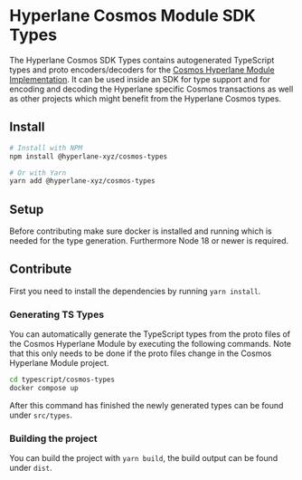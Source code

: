 # Hyperlane Cosmos Module SDK Types

The Hyperlane Cosmos SDK Types contains autogenerated TypeScript types and proto encoders/decoders for the [Cosmos Hyperlane Module Implementation](https://github.com/bcp-innovations/hyperlane-cosmos).
It can be used inside an SDK for type support and for encoding and decoding the Hyperlane specific Cosmos transactions as well as other projects which might benefit from the Hyperlane Cosmos types.

## Install

```bash
# Install with NPM
npm install @hyperlane-xyz/cosmos-types

# Or with Yarn
yarn add @hyperlane-xyz/cosmos-types
```

## Setup

Before contributing make sure docker is installed and running which is needed for the type generation. Furthermore Node 18 or newer is required.

## Contribute

First you need to install the dependencies by running `yarn install`.

### Generating TS Types

You can automatically generate the TypeScript types from the proto files of the Cosmos Hyperlane Module by executing the following commands. Note that this only needs to be done if the proto files change in the Cosmos Hyperlane Module project.

```bash
cd typescript/cosmos-types
docker compose up
```

After this command has finished the newly generated types can be found under `src/types`.

### Building the project

You can build the project with `yarn build`, the build output can be found under `dist`.
